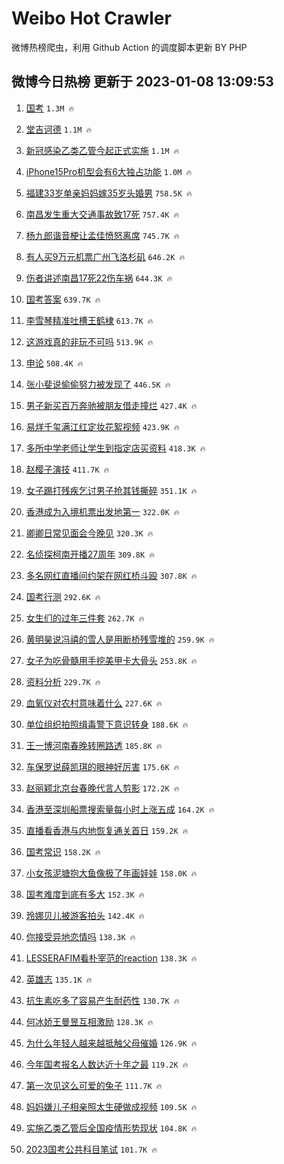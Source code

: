 # Weibo Hot Crawler 



微博热榜爬虫，利用 Github Action 的调度脚本更新 BY PHP 


## 微博今日热榜 更新于 2023-01-08 13:09:53 
1. [国考](https://s.weibo.com/weibo?q=%23%E5%9B%BD%E8%80%83%23&t=31&band_rank=1&Refer=top) `1.3M 🔥` 

1. [堂吉诃德](https://s.weibo.com/weibo?q=%E5%A0%82%E5%90%89%E8%AF%83%E5%BE%B7&t=31&band_rank=2&Refer=top) `1.1M 🔥` 

1. [新冠感染乙类乙管今起正式实施](https://s.weibo.com/weibo?q=%23%E6%96%B0%E5%86%A0%E6%84%9F%E6%9F%93%E4%B9%99%E7%B1%BB%E4%B9%99%E7%AE%A1%E4%BB%8A%E8%B5%B7%E6%AD%A3%E5%BC%8F%E5%AE%9E%E6%96%BD%23&t=31&band_rank=3&Refer=top) `1.1M 🔥` 

1. [iPhone15Pro机型会有6大独占功能](https://s.weibo.com/weibo?q=%23iPhone15Pro%E6%9C%BA%E5%9E%8B%E4%BC%9A%E6%9C%896%E5%A4%A7%E7%8B%AC%E5%8D%A0%E5%8A%9F%E8%83%BD%23&t=31&band_rank=4&Refer=top) `1.0M 🔥` 

1. [福建33岁单亲妈妈嫁35岁头婚男](https://s.weibo.com/weibo?q=%23%E7%A6%8F%E5%BB%BA33%E5%B2%81%E5%8D%95%E4%BA%B2%E5%A6%88%E5%A6%88%E5%AB%8135%E5%B2%81%E5%A4%B4%E5%A9%9A%E7%94%B7%23&t=31&band_rank=5&Refer=top) `758.5K 🔥` 

1. [南昌发生重大交通事故致17死](https://s.weibo.com/weibo?q=%23%E5%8D%97%E6%98%8C%E5%8F%91%E7%94%9F%E9%87%8D%E5%A4%A7%E4%BA%A4%E9%80%9A%E4%BA%8B%E6%95%85%E8%87%B417%E6%AD%BB%23&t=31&band_rank=6&Refer=top) `757.4K 🔥` 

1. [杨九郎谐音梗让孟佳愤怒离席](https://s.weibo.com/weibo?q=%23%E6%9D%A8%E4%B9%9D%E9%83%8E%E8%B0%90%E9%9F%B3%E6%A2%97%E8%AE%A9%E5%AD%9F%E4%BD%B3%E6%84%A4%E6%80%92%E7%A6%BB%E5%B8%AD%23&t=31&band_rank=7&Refer=top) `745.7K 🔥` 

1. [有人买9万元机票广州飞洛杉矶](https://s.weibo.com/weibo?q=%23%E6%9C%89%E4%BA%BA%E4%B9%B09%E4%B8%87%E5%85%83%E6%9C%BA%E7%A5%A8%E5%B9%BF%E5%B7%9E%E9%A3%9E%E6%B4%9B%E6%9D%89%E7%9F%B6%23&t=31&band_rank=8&Refer=top) `646.2K 🔥` 

1. [伤者讲述南昌17死22伤车祸](https://s.weibo.com/weibo?q=%23%E4%BC%A4%E8%80%85%E8%AE%B2%E8%BF%B0%E5%8D%97%E6%98%8C17%E6%AD%BB22%E4%BC%A4%E8%BD%A6%E7%A5%B8%23&t=31&band_rank=9&Refer=top) `644.3K 🔥` 

1. [国考答案](https://s.weibo.com/weibo?q=%E5%9B%BD%E8%80%83%E7%AD%94%E6%A1%88&t=31&band_rank=10&Refer=top) `639.7K 🔥` 

1. [李雪琴精准吐槽王鹤棣](https://s.weibo.com/weibo?q=%23%E6%9D%8E%E9%9B%AA%E7%90%B4%E7%B2%BE%E5%87%86%E5%90%90%E6%A7%BD%E7%8E%8B%E9%B9%A4%E6%A3%A3%23&t=31&band_rank=11&Refer=top) `613.7K 🔥` 

1. [这游戏真的非玩不可吗](https://s.weibo.com/weibo?q=%23%E8%BF%99%E6%B8%B8%E6%88%8F%E7%9C%9F%E7%9A%84%E9%9D%9E%E7%8E%A9%E4%B8%8D%E5%8F%AF%E5%90%97%23&t=31&band_rank=12&Refer=top) `513.9K 🔥` 

1. [申论](https://s.weibo.com/weibo?q=%E7%94%B3%E8%AE%BA&t=31&band_rank=13&Refer=top) `508.4K 🔥` 

1. [张小斐说偷偷努力被发现了](https://s.weibo.com/weibo?q=%23%E5%BC%A0%E5%B0%8F%E6%96%90%E8%AF%B4%E5%81%B7%E5%81%B7%E5%8A%AA%E5%8A%9B%E8%A2%AB%E5%8F%91%E7%8E%B0%E4%BA%86%23&t=31&band_rank=14&Refer=top) `446.5K 🔥` 

1. [男子新买百万奔驰被朋友借走撞烂](https://s.weibo.com/weibo?q=%23%E7%94%B7%E5%AD%90%E6%96%B0%E4%B9%B0%E7%99%BE%E4%B8%87%E5%A5%94%E9%A9%B0%E8%A2%AB%E6%9C%8B%E5%8F%8B%E5%80%9F%E8%B5%B0%E6%92%9E%E7%83%82%23&t=31&band_rank=15&Refer=top) `427.4K 🔥` 

1. [易烊千玺满江红定妆花絮视频](https://s.weibo.com/weibo?q=%23%E6%98%93%E7%83%8A%E5%8D%83%E7%8E%BA%E6%BB%A1%E6%B1%9F%E7%BA%A2%E5%AE%9A%E5%A6%86%E8%8A%B1%E7%B5%AE%E8%A7%86%E9%A2%91%23&t=31&band_rank=16&Refer=top) `423.9K 🔥` 

1. [多所中学老师让学生到指定店买资料](https://s.weibo.com/weibo?q=%23%E5%A4%9A%E6%89%80%E4%B8%AD%E5%AD%A6%E8%80%81%E5%B8%88%E8%AE%A9%E5%AD%A6%E7%94%9F%E5%88%B0%E6%8C%87%E5%AE%9A%E5%BA%97%E4%B9%B0%E8%B5%84%E6%96%99%23&t=31&band_rank=17&Refer=top) `418.3K 🔥` 

1. [赵樱子演技](https://s.weibo.com/weibo?q=%23%E8%B5%B5%E6%A8%B1%E5%AD%90%E6%BC%94%E6%8A%80%23&t=31&band_rank=18&Refer=top) `411.7K 🔥` 

1. [女子踢打残疾乞讨男子抢其钱撕碎](https://s.weibo.com/weibo?q=%23%E5%A5%B3%E5%AD%90%E8%B8%A2%E6%89%93%E6%AE%8B%E7%96%BE%E4%B9%9E%E8%AE%A8%E7%94%B7%E5%AD%90%E6%8A%A2%E5%85%B6%E9%92%B1%E6%92%95%E7%A2%8E%23&t=31&band_rank=19&Refer=top) `351.1K 🔥` 

1. [香港成为入境机票出发地第一](https://s.weibo.com/weibo?q=%23%E9%A6%99%E6%B8%AF%E6%88%90%E4%B8%BA%E5%85%A5%E5%A2%83%E6%9C%BA%E7%A5%A8%E5%87%BA%E5%8F%91%E5%9C%B0%E7%AC%AC%E4%B8%80%23&t=31&band_rank=20&Refer=top) `322.0K 🔥` 

1. [卿卿日常见面会今晚见](https://s.weibo.com/weibo?q=%23%E5%8D%BF%E5%8D%BF%E6%97%A5%E5%B8%B8%E8%A7%81%E9%9D%A2%E4%BC%9A%E4%BB%8A%E6%99%9A%E8%A7%81%23&t=31&band_rank=21&Refer=top) `320.3K 🔥` 

1. [名侦探柯南开播27周年](https://s.weibo.com/weibo?q=%23%E5%90%8D%E4%BE%A6%E6%8E%A2%E6%9F%AF%E5%8D%97%E5%BC%80%E6%92%AD27%E5%91%A8%E5%B9%B4%23&t=31&band_rank=22&Refer=top) `309.8K 🔥` 

1. [多名网红直播间约架在网红桥斗殴](https://s.weibo.com/weibo?q=%23%E5%A4%9A%E5%90%8D%E7%BD%91%E7%BA%A2%E7%9B%B4%E6%92%AD%E9%97%B4%E7%BA%A6%E6%9E%B6%E5%9C%A8%E7%BD%91%E7%BA%A2%E6%A1%A5%E6%96%97%E6%AE%B4%23&t=31&band_rank=23&Refer=top) `307.8K 🔥` 

1. [国考行测](https://s.weibo.com/weibo?q=%23%E5%9B%BD%E8%80%83%E8%A1%8C%E6%B5%8B%23&t=31&band_rank=24&Refer=top) `292.6K 🔥` 

1. [女生们的过年三件套](https://s.weibo.com/weibo?q=%E5%A5%B3%E7%94%9F%E4%BB%AC%E7%9A%84%E8%BF%87%E5%B9%B4%E4%B8%89%E4%BB%B6%E5%A5%97&t=31&band_rank=25&Refer=top) `262.7K 🔥` 

1. [黄明昊说冯禧的雪人是用断桥残雪堆的](https://s.weibo.com/weibo?q=%23%E9%BB%84%E6%98%8E%E6%98%8A%E8%AF%B4%E5%86%AF%E7%A6%A7%E7%9A%84%E9%9B%AA%E4%BA%BA%E6%98%AF%E7%94%A8%E6%96%AD%E6%A1%A5%E6%AE%8B%E9%9B%AA%E5%A0%86%E7%9A%84%23&t=31&band_rank=26&Refer=top) `259.9K 🔥` 

1. [女子为吃骨髓用手挖美甲卡大骨头](https://s.weibo.com/weibo?q=%23%E5%A5%B3%E5%AD%90%E4%B8%BA%E5%90%83%E9%AA%A8%E9%AB%93%E7%94%A8%E6%89%8B%E6%8C%96%E7%BE%8E%E7%94%B2%E5%8D%A1%E5%A4%A7%E9%AA%A8%E5%A4%B4%23&t=31&band_rank=27&Refer=top) `253.8K 🔥` 

1. [资料分析](https://s.weibo.com/weibo?q=%E8%B5%84%E6%96%99%E5%88%86%E6%9E%90&t=31&band_rank=28&Refer=top) `229.7K 🔥` 

1. [血氧仪对农村意味着什么](https://s.weibo.com/weibo?q=%23%E8%A1%80%E6%B0%A7%E4%BB%AA%E5%AF%B9%E5%86%9C%E6%9D%91%E6%84%8F%E5%91%B3%E7%9D%80%E4%BB%80%E4%B9%88%23&t=31&band_rank=29&Refer=top) `227.6K 🔥` 

1. [单位组织拍照缉毒警下意识转身](https://s.weibo.com/weibo?q=%23%E5%8D%95%E4%BD%8D%E7%BB%84%E7%BB%87%E6%8B%8D%E7%85%A7%E7%BC%89%E6%AF%92%E8%AD%A6%E4%B8%8B%E6%84%8F%E8%AF%86%E8%BD%AC%E8%BA%AB%23&t=31&band_rank=30&Refer=top) `188.6K 🔥` 

1. [王一博河南春晚转圈路透](https://s.weibo.com/weibo?q=%23%E7%8E%8B%E4%B8%80%E5%8D%9A%E6%B2%B3%E5%8D%97%E6%98%A5%E6%99%9A%E8%BD%AC%E5%9C%88%E8%B7%AF%E9%80%8F%23&t=31&band_rank=31&Refer=top) `185.8K 🔥` 

1. [车保罗说薛凯琪的眼神好厉害](https://s.weibo.com/weibo?q=%23%E8%BD%A6%E4%BF%9D%E7%BD%97%E8%AF%B4%E8%96%9B%E5%87%AF%E7%90%AA%E7%9A%84%E7%9C%BC%E7%A5%9E%E5%A5%BD%E5%8E%89%E5%AE%B3%23&t=31&band_rank=32&Refer=top) `175.6K 🔥` 

1. [赵丽颖北京台春晚代言人剪影](https://s.weibo.com/weibo?q=%23%E8%B5%B5%E4%B8%BD%E9%A2%96%E5%8C%97%E4%BA%AC%E5%8F%B0%E6%98%A5%E6%99%9A%E4%BB%A3%E8%A8%80%E4%BA%BA%E5%89%AA%E5%BD%B1%23&t=31&band_rank=33&Refer=top) `172.2K 🔥` 

1. [香港至深圳船票搜索量每小时上涨五成](https://s.weibo.com/weibo?q=%23%E9%A6%99%E6%B8%AF%E8%87%B3%E6%B7%B1%E5%9C%B3%E8%88%B9%E7%A5%A8%E6%90%9C%E7%B4%A2%E9%87%8F%E6%AF%8F%E5%B0%8F%E6%97%B6%E4%B8%8A%E6%B6%A8%E4%BA%94%E6%88%90%23&t=31&band_rank=34&Refer=top) `164.2K 🔥` 

1. [直播看香港与内地恢复通关首日](https://s.weibo.com/weibo?q=%23%E7%9B%B4%E6%92%AD%E7%9C%8B%E9%A6%99%E6%B8%AF%E4%B8%8E%E5%86%85%E5%9C%B0%E6%81%A2%E5%A4%8D%E9%80%9A%E5%85%B3%E9%A6%96%E6%97%A5%23&t=31&band_rank=35&Refer=top) `159.2K 🔥` 

1. [国考常识](https://s.weibo.com/weibo?q=%E5%9B%BD%E8%80%83%E5%B8%B8%E8%AF%86&t=31&band_rank=36&Refer=top) `158.2K 🔥` 

1. [小女孩泥塘抱大鱼像极了年画娃娃](https://s.weibo.com/weibo?q=%23%E5%B0%8F%E5%A5%B3%E5%AD%A9%E6%B3%A5%E5%A1%98%E6%8A%B1%E5%A4%A7%E9%B1%BC%E5%83%8F%E6%9E%81%E4%BA%86%E5%B9%B4%E7%94%BB%E5%A8%83%E5%A8%83%23&t=31&band_rank=37&Refer=top) `158.0K 🔥` 

1. [国考难度到底有多大](https://s.weibo.com/weibo?q=%23%E5%9B%BD%E8%80%83%E9%9A%BE%E5%BA%A6%E5%88%B0%E5%BA%95%E6%9C%89%E5%A4%9A%E5%A4%A7%23&t=31&band_rank=38&Refer=top) `152.3K 🔥` 

1. [玲娜贝儿被游客拍头](https://s.weibo.com/weibo?q=%23%E7%8E%B2%E5%A8%9C%E8%B4%9D%E5%84%BF%E8%A2%AB%E6%B8%B8%E5%AE%A2%E6%8B%8D%E5%A4%B4%23&t=31&band_rank=39&Refer=top) `142.4K 🔥` 

1. [你接受异地恋情吗](https://s.weibo.com/weibo?q=%23%E4%BD%A0%E6%8E%A5%E5%8F%97%E5%BC%82%E5%9C%B0%E6%81%8B%E6%83%85%E5%90%97%23&t=31&band_rank=40&Refer=top) `138.3K 🔥` 

1. [LESSERAFIM看朴宰范的reaction](https://s.weibo.com/weibo?q=%23LESSERAFIM%E7%9C%8B%E6%9C%B4%E5%AE%B0%E8%8C%83%E7%9A%84reaction%23&t=31&band_rank=41&Refer=top) `138.3K 🔥` 

1. [英雄志](https://s.weibo.com/weibo?q=%E8%8B%B1%E9%9B%84%E5%BF%97&t=31&band_rank=42&Refer=top) `135.1K 🔥` 

1. [抗生素吃多了容易产生耐药性](https://s.weibo.com/weibo?q=%23%E6%8A%97%E7%94%9F%E7%B4%A0%E5%90%83%E5%A4%9A%E4%BA%86%E5%AE%B9%E6%98%93%E4%BA%A7%E7%94%9F%E8%80%90%E8%8D%AF%E6%80%A7%23&t=31&band_rank=43&Refer=top) `130.7K 🔥` 

1. [何冰娇王曼昱互相激励](https://s.weibo.com/weibo?q=%23%E4%BD%95%E5%86%B0%E5%A8%87%E7%8E%8B%E6%9B%BC%E6%98%B1%E4%BA%92%E7%9B%B8%E6%BF%80%E5%8A%B1%23&t=31&band_rank=44&Refer=top) `128.3K 🔥` 

1. [为什么年轻人越来越抵触父母催婚](https://s.weibo.com/weibo?q=%23%E4%B8%BA%E4%BB%80%E4%B9%88%E5%B9%B4%E8%BD%BB%E4%BA%BA%E8%B6%8A%E6%9D%A5%E8%B6%8A%E6%8A%B5%E8%A7%A6%E7%88%B6%E6%AF%8D%E5%82%AC%E5%A9%9A%23&t=31&band_rank=45&Refer=top) `126.9K 🔥` 

1. [今年国考报名人数达近十年之最](https://s.weibo.com/weibo?q=%23%E4%BB%8A%E5%B9%B4%E5%9B%BD%E8%80%83%E6%8A%A5%E5%90%8D%E4%BA%BA%E6%95%B0%E8%BE%BE%E8%BF%91%E5%8D%81%E5%B9%B4%E4%B9%8B%E6%9C%80%23&t=31&band_rank=46&Refer=top) `119.2K 🔥` 

1. [第一次见这么可爱的兔子](https://s.weibo.com/weibo?q=%23%E7%AC%AC%E4%B8%80%E6%AC%A1%E8%A7%81%E8%BF%99%E4%B9%88%E5%8F%AF%E7%88%B1%E7%9A%84%E5%85%94%E5%AD%90%23&t=31&band_rank=47&Refer=top) `111.7K 🔥` 

1. [妈妈嫌儿子相亲照太生硬做成视频](https://s.weibo.com/weibo?q=%23%E5%A6%88%E5%A6%88%E5%AB%8C%E5%84%BF%E5%AD%90%E7%9B%B8%E4%BA%B2%E7%85%A7%E5%A4%AA%E7%94%9F%E7%A1%AC%E5%81%9A%E6%88%90%E8%A7%86%E9%A2%91%23&t=31&band_rank=48&Refer=top) `109.5K 🔥` 

1. [实施乙类乙管后全国疫情形势现状](https://s.weibo.com/weibo?q=%23%E5%AE%9E%E6%96%BD%E4%B9%99%E7%B1%BB%E4%B9%99%E7%AE%A1%E5%90%8E%E5%85%A8%E5%9B%BD%E7%96%AB%E6%83%85%E5%BD%A2%E5%8A%BF%E7%8E%B0%E7%8A%B6%23&t=31&band_rank=49&Refer=top) `104.8K 🔥` 

1. [2023国考公共科目笔试](https://s.weibo.com/weibo?q=%232023%E5%9B%BD%E8%80%83%E5%85%AC%E5%85%B1%E7%A7%91%E7%9B%AE%E7%AC%94%E8%AF%95%23&t=31&band_rank=50&Refer=top) `101.7K 🔥` 

